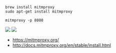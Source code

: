 ```
brew install mitmproxy
sudo apt-get install mitmproxy

mitmproxy -p 8080
```

![](http://docs.mitmproxy.org/en/stable/_images/how-mitmproxy-works-explicit.png)
![](http://docs.mitmproxy.org/en/stable/_images/mitmproxy.png)

- https://mitmproxy.org/
- http://docs.mitmproxy.org/en/stable/install.html
